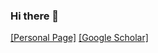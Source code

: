### Hi there 👋

[[Personal Page]](https://arisakaso.github.io)
[[Google Scholar]](https://scholar.google.com/citations?user=YNW-qFwAAAAJ&hl=en)
